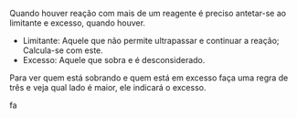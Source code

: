 Quando houver reação com mais de um reagente é preciso antetar-se ao limitante e excesso, quando houver.

- Limitante: Aquele que não permite ultrapassar e continuar a reação; Calcula-se com este.
- Excesso: Aquele que sobra e é desconsiderado.


Para ver quem está sobrando e quem está em excesso faça uma regra de três e veja qual lado é maior, ele indicará o excesso. 



fa